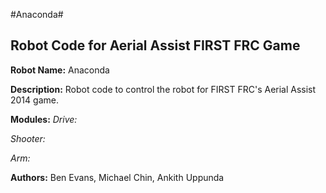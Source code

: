 #Anaconda#
## Robot Code for Aerial Assist FIRST FRC Game ##

**Robot Name:** Anaconda

**Description:**
Robot code to control the robot for FIRST FRC's Aerial Assist 2014 game.

**Modules:**
*Drive:*

*Shooter:*

*Arm:*

**Authors:**
Ben Evans, Michael Chin, Ankith Uppunda